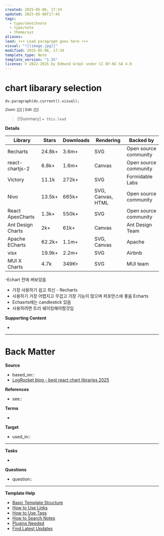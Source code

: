 ```yaml
---
created: 2025-05-06, 17:34
updated: 2025-05-06T17:45
tags:
  - type/sketchnote
  - type/note
  - theme/xyz
aliases: 
lead: +++ Lead paragraph goes here +++
visual: "![[image.jpg]]"
modified: 2025-05-06, 17:34
template_type: Note
template_version: "1.35"
license: © 2022-2025 by Edmund Gröpl under CC BY-NC-SA 4.0
---
```

<!--  See "Template Help" below for using properties -->

# chart libarary selection
<!--  Clear and descriptive title -->

<!-- My sketchnote if available -->
```dataviewjs 
dv.paragraph(dv.current().visual);
```
<small>_Zoom: [[]] | Edit: [[]]_</small>

<!--  Most essential idea from "lead"-key  in properties section -->

> [!Summary]
> `= this.lead`

**Details**

|Library|Stars|Downloads|Rendering|Backed by|
|---|---|---|---|---|
|Recharts|24.8k+|3.6m+|SVG|Open source community|
|react-chartjs-2|6.8k+|1.6m+|Canvas|Open source community|
|Victory|11.1k|272k+|SVG|Formidable Labs|
|Nivo|13.5k+|665k+|SVG, Canvas, HTML|Open source community|
|React ApexCharts|1.3k+|550k+|SVG|Open source community|
|Ant Design Charts|2k+|61k+|Canvas|Ant Design Team|
|Apache ECharts|62.2k+|1.1m+|SVG, Canvas|Apache|
|visx|19.9k+|2.2m+|SVG|Airbnb|
|MUI X Charts|4.7k|349K+|SVG|MUI team|
-Echart 전에 써보았음
- 가장 사용하기 쉽고 최신 - Recharts
- 사용하기 가장 어렵지고 무겁고 가장 기능이 많으며 퍼포먼스에 좋음 Echarts
- Echasrts에는 candlestick 있음
- 사용하려면 트리 쉐이킹해야할것임

**Supporting Content**
<!-- Supporting content in tail of my note  -->
- 

---
# Back Matter

**Source**
<!-- Always keep a link to the source- --> 
- based_on::
- [LogRocket blog - best react chart libraries 2025](https://blog.logrocket.com/best-react-chart-libraries-2025/)

**References**
<!-- Links to pages not referenced in the content. see: [[related note]] because <reason> -->
- see:: 

**Terms**
<!-- Links to definition pages. -->
- 

**Target**
<!-- Link to project note or externaly published content. -->
- used_in::

---
**Tasks**
<!-- What remains to be done with this note? --> 
- 

**Questions**
<!-- What remains for you to consider? --> 
- question::

---
**Template Help**
<!-- Links to external help pages on GitHub. -->
- [Basic Template Structure](https://github.com/groepl/Obsidian-Templates#basic-template-structure)
- [How to Use Links](https://github.com/groepl/Obsidian-Templates#how-to-use-links)
- [How to Use Tags](https://github.com/groepl/Obsidian-Templates#how-to-use-tags)
- [How to Search Notes](https://github.com/groepl/Obsidian-Templates#how-to-search-notes)
- [Plugins Needed](https://github.com/groepl/Obsidian-Templates#obsidian-plugins-needed)
- [Find Latest Updates](https://github.com/groepl/Obsidian-Templates)